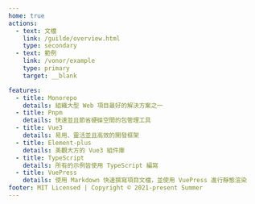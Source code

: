 ```yaml
---
home: true
actions:
  - text: 文檔
    link: /guilde/overview.html
    type: secondary
  - text: 範例
    link: /vonor/example
    type: primary
    target: __blank

features:
  - title: Monorepo
    details: 組織大型 Web 項目最好的解決方案之一
  - title: Pnpm
    details: 快速並且節省硬碟空間的包管理工具
  - title: Vue3
    details: 易用、靈活並且高效的開發框架
  - title: Element-plus
    details: 美觀大方的 Vue3 組件庫
  - title: TypeScript
    details: 所有的示例皆使用 TypeScript 編寫
  - title: VuePress
    details: 使用 Markdown 快速撰寫項目文檔，並使用 VuePress 進行靜態渲染
footer: MIT Licensed | Copyright © 2021-present Summer
---
```


